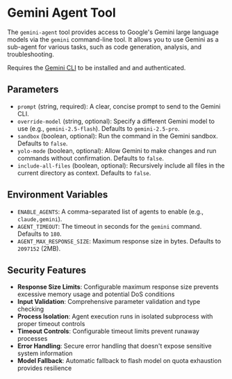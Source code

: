 # Gemini Agent Tool

The `gemini-agent` tool provides access to Google's Gemini large language models via the `gemini` command-line tool. It allows you to use Gemini as a sub-agent for various tasks, such as code generation, analysis, and troubleshooting.

Requires the [Gemini CLI](https://github.com/google-gemini/gemini-cli) to be installed and  and authenticated.

## Parameters

- `prompt` (string, required): A clear, concise prompt to send to the Gemini CLI.
- `override-model` (string, optional): Specify a different Gemini model to use (e.g., `gemini-2.5-flash`). Defaults to `gemini-2.5-pro`.
- `sandbox` (boolean, optional): Run the command in the Gemini sandbox. Defaults to `false`.
- `yolo-mode` (boolean, optional): Allow Gemini to make changes and run commands without confirmation. Defaults to `false`.
- `include-all-files` (boolean, optional): Recursively include all files in the current directory as context. Defaults to `false`.

## Environment Variables

- `ENABLE_AGENTS`: A comma-separated list of agents to enable (e.g., `claude,gemini`).
- `AGENT_TIMEOUT`: The timeout in seconds for the `gemini` command. Defaults to `180`.
- `AGENT_MAX_RESPONSE_SIZE`: Maximum response size in bytes. Defaults to `2097152` (2MB).

## Security Features

- **Response Size Limits**: Configurable maximum response size prevents excessive memory usage and potential DoS conditions
- **Input Validation**: Comprehensive parameter validation and type checking
- **Process Isolation**: Agent execution runs in isolated subprocess with proper timeout controls
- **Timeout Controls**: Configurable timeout limits prevent runaway processes
- **Error Handling**: Secure error handling that doesn't expose sensitive system information
- **Model Fallback**: Automatic fallback to flash model on quota exhaustion provides resilience
